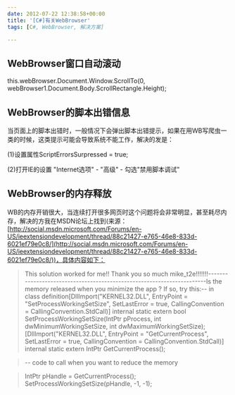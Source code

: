 ```yaml
---
date: 2012-07-22 12:38:58+00:00
title: '[C#]有关WebBrowser'
tags: [C#, WebBrowser, 解决方案]

---
```



## WebBrowser窗口自动滚动

this.webBrowser.Document.Window.ScrollTo(0, webBrowser1.Document.Body.ScrollRectangle.Height);

<!--more-->

## WebBrowser的脚本出错信息

当页面上的脚本出错时，一般情况下会弹出脚本出错提示，如果在用WB写爬虫一类的时候，这类提示可能会导致系统不能工作，解决的发是：

(1)设置属性ScriptErrorsSurpressed = true;

(2)打开IE的设置 "Internet选项" - "高级" - 勾选"禁用脚本调试"

## WebBrowser的内存释放

WB的内存开销很大，当连续打开很多网页时这个问题将会非常明显，甚至耗尽内存，解决的方我在MSDN论坛上找到(来源：[http://social.msdn.microsoft.com/Forums/en-US/ieextensiondevelopment/thread/88c21427-e765-46e8-833d-6021ef79e0c8/](http://social.msdn.microsoft.com/Forums/en-US/ieextensiondevelopment/thread/88c21427-e765-46e8-833d-6021ef79e0c8/))，具体内容如下：

> 
> This solution worked for me!!
Thank you so much mike_t2e!!!!!!!-----------------------------------------------------------------------Is the memory released when you minimize the app ? If so, try this:-- in class definition[DllImport("KERNEL32.DLL", EntryPoint = "SetProcessWorkingSetSize", SetLastError = true, CallingConvention = CallingConvention.StdCall)]
internal static extern bool SetProcessWorkingSetSize(IntPtr pProcess, int dwMinimumWorkingSetSize, int dwMaximumWorkingSetSize);[DllImport("KERNEL32.DLL", EntryPoint = "GetCurrentProcess", SetLastError = true, CallingConvention = CallingConvention.StdCall)]
internal static extern IntPtr GetCurrentProcess();

> -- code to call when you want to reduce the memory

> IntPtr pHandle = GetCurrentProcess();
> SetProcessWorkingSetSize(pHandle, -1, -1);


